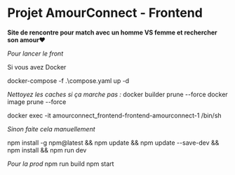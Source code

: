 # Projet AmourConnect - Frontend

**Site de rencontre pour match avec un homme VS femme et rechercher son amour❤️**

*Pour lancer le front*

Si vous avez Docker

docker-compose -f .\compose.yaml up -d


*Nettoyez les caches si ça marche pas :*
docker builder prune --force
docker image prune --force

docker exec -it amourconnect_frontend-frontend-amourconnect-1 /bin/sh

*Sinon faite cela manuellement*

npm install -g npm@latest && npm update && npm update --save-dev && npm install && npm run dev

*Pour la prod*
npm run build
npm start